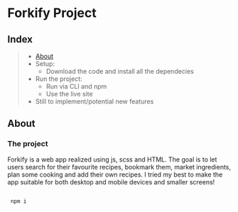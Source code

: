 # Forkify Project

## Index

[//]: <> (prettier ignore)

> - [About](/LinkShake/forkify-app#about)
> - Setup:
>   - Download the code and install all the dependecies
> - Run the project:
>   - Run via CLI and npm
>   - Use the live site
> - Still to implement/potential new features

## About

### The project

Forkify is a web app realized using js, scss and HTML. The goal is to let users search for their favourite recipes, bookmark them, market ingredients, plan some cooking and add their own recipes.
I tried my best to make the app suitable for both desktop and mobile devices and smaller screens!

```

 npm i

```
